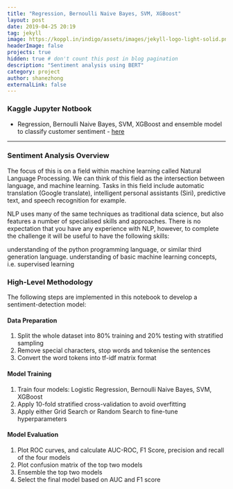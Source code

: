 ```yaml
---
title: "Regression, Bernoulli Naive Bayes, SVM, XGBoost"
layout: post
date: 2019-04-25 20:19
tag: jekyll
image: https://koppl.in/indigo/assets/images/jekyll-logo-light-solid.png
headerImage: false
projects: true
hidden: true # don't count this post in blog pagination
description: "Sentiment analysis using BERT"
category: project
author: shanezhong
externalLink: false
---
```

### Kaggle Jupyter Notbook
* Regression, Bernoulli Naive Bayes, SVM, XGBoost and ensemble model to classify customer sentiment - 
[here](https://www.kaggle.com/shaxar/data-science-challenge)

---

### Sentiment Analysis Overview
The focus of this is on a field within machine learning called Natural Language Processing. We can think of this field as the intersection between language, and machine learning. Tasks in this field include automatic translation (Google translate), intelligent personal assistants (Siri), predictive text, and speech recognition for example.

NLP uses many of the same techniques as traditional data science, but also features a number of specialised skills and approaches. There is no expectation that you have any experience with NLP, however, to complete the challenge it will be useful to have the following skills:

understanding of the python programming language, or similar third generation language.
understanding of basic machine learning concepts, i.e. supervised learning


### High-Level Methodology
The following steps are implemented in this notebook to develop a sentiment-detection model:

#### Data Preparation

1. Split the whole dataset into 80% training and 20% testing with stratified sampling
1. Remove special characters, stop words and tokenise the sentences
1. Convert the word tokens into tf-idf matrix format

#### Model Training

1. Train four models: Logistic Regression, Bernoulli Naive Bayes, SVM, XGBoost
1. Apply 10-fold stratified cross-validation to avoid overfitting
1. Apply either Grid Search or Random Search to fine-tune hyperparameters

#### Model Evaluation

1. Plot ROC curves, and calculate AUC-ROC, F1 Score, precision and recall of the four models
1. Plot confusion matrix of the top two models
1. Ensemble the top two models
1. Select the final model based on AUC and F1 score

